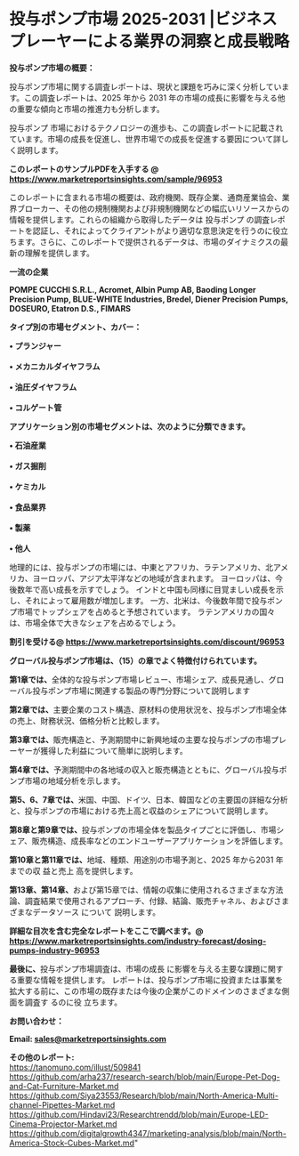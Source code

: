 # 投与ポンプ市場 2025-2031 |ビジネスプレーヤーによる業界の洞察と成長戦略

<strong><b>投与ポンプ市場の概要：</b></strong>

投与ポンプ市場に関する調査レポートは、現状と課題を巧みに深く分析しています。この調査レポートは、2025 年から 2031 年の市場の成長に影響を与える他の重要な傾向と市場の推進力も分析します。

投与ポンプ 市場におけるテクノロジーの進歩も、この調査レポートに記載されています。市場の成長を促進し、世界市場での成長を促進する要因について詳しく説明します。

<strong>このレポートのサンプルPDFを入手する @ <a href=https://www.marketreportsinsights.com/sample/96953>https://www.marketreportsinsights.com/sample/96953</a></strong>

このレポートに含まれる市場の概要は、政府機関、既存企業、通商産業協会、業界ブローカー、その他の規制機関および非規制機関などの幅広いリソースからの情報を提供します。これらの組織から取得したデータは 投与ポンプ の調査レポートを認証し、それによってクライアントがより適切な意思決定を行うのに役立ちます。さらに、このレポートで提供されるデータは、市場のダイナミクスの最新の理解を提供します。

<strong>一流の企業</strong>

<strong><b>POMPE CUCCHI S.R.L., Acromet, Albin Pump AB, Baoding Longer Precision Pump, BLUE-WHITE Industries, Bredel, Diener Precision Pumps, DOSEURO, Etatron D.S., FIMARS</b></strong>

<strong><b>タイプ別の市場セグメント、カバー：</b></strong>

<strong>• プランジャー<br><br>• メカニカルダイヤフラム<br><br>• 油圧ダイヤフラム<br><br>• コルゲート管</strong>

<strong><b>アプリケーション別の市場セグメントは、次のように分類できます。</b></strong>

<strong>• 石油産業<br><br>• ガス掘削<br><br>• ケミカル<br><br>• 食品業界<br><br>• 製薬<br><br>• 他人</strong>

 地理的には、投与ポンプの市場には、中東とアフリカ、ラテンアメリカ、北アメリカ、ヨーロッパ、アジア太平洋などの地域が含まれます。 ヨーロッパは、今後数年で高い成長を示すでしょう。 インドと中国も同様に目覚ましい成長を示し、それによって雇用数が増加します。 一方、北米は、今後数年間で投与ポンプ市場でトップシェアを占めると予想されています。 ラテンアメリカの国々は、市場全体で大きなシェアを占めるでしょう。

<strong>割引を受ける@ <a href=https://www.marketreportsinsights.com/discount/96953>https://www.marketreportsinsights.com/discount/96953</a></strong>

<strong><b>グローバル投与ポンプ市場は、（15）の章でよく特徴付けられています。</b></strong>

<strong><b>第</b></strong><strong><b>1章では、</b></strong>全体的な投与ポンプ市場レビュー、市場シェア、成長見通し、グローバル投与ポンプ市場に関連する製品の専門分野について説明します

<strong><b>第2章では、</b></strong>主要企業のコスト構造、原材料の使用状況を、投与ポンプ市場全体の売上、財務状況、価格分析と比較します。

<strong><b>第3章では、</b></strong>販売構造と、予測期間中に新興地域の主要な投与ポンプの市場プレーヤーが獲得した利益について簡単に説明します。

<strong><b>第4章では、</b></strong>予測期間中の各地域の収入と販売構造とともに、グローバル投与ポンプ市場の地域分析を示します。

<strong><b>第5、6、7章では、</b></strong>米国、中国、ドイツ、日本、韓国などの主要国の詳細な分析と、投与ポンプの市場における売上高と収益のシェアについて説明します。

<strong><b>第8章と第9章では、</b></strong>投与ポンプの市場全体を製品タイプごとに評価し、市場シェア、販売構造、成長率などのエンドユーザーアプリケーションを評価します。

<strong><b>第10章と第11章では、</b></strong>地域、種類、用途別の市場予測と、2025 年から2031 年までの収 益と売上 高を提供します。

<strong><b>第13章、第14章、</b></strong>および第15章では、情報の収集に使用されるさまざまな方法論、調査結果で使用されるアプローチ、付録、結論、販売チャネル、およびさまざまなデータソース について 説明します。

<strong>詳細な目次を含む完全なレポートをここで調べます。@ <a href=https://www.marketreportsinsights.com/industry-forecast/dosing-pumps-industry-96953>https://www.marketreportsinsights.com/industry-forecast/dosing-pumps-industry-96953</a></strong>

<strong><b>最後に、</b></strong>投与ポンプ市場調査は、市場の成長 に影響を</a>与える主要な課題に関する重要な情報を提供します。 レポートは、投与ポンプ市場に投資または事業を拡大する前に、この市場の既存または今後の企業がこのドメインのさまざまな側面を調査す るのに役 立ちます。

<strong><b>お問い合わせ：</b></strong>

<strong>Email: </strong><a href=mailto:sales@marketreportsinsights.com><strong>sales@marketreportsinsights.com</strong></a>

<strong>その他のレポート:</strong>
<br>
<a href=https://tanomuno.com/illust/509841>https://tanomuno.com/illust/509841</a>
<br>
<a href=https://github.com/arha237/research-search/blob/main/Europe-Pet-Dog-and-Cat-Furniture-Market.md>https://github.com/arha237/research-search/blob/main/Europe-Pet-Dog-and-Cat-Furniture-Market.md</a>
<br>
<a href=https://github.com/Siya23553/Research/blob/main/North-America-Multi-channel-Pipettes-Market.md>https://github.com/Siya23553/Research/blob/main/North-America-Multi-channel-Pipettes-Market.md</a>
<br>
<a href=https://github.com/Hindavi23/Researchtrendd/blob/main/Europe-LED-Cinema-Projector-Market.md>https://github.com/Hindavi23/Researchtrendd/blob/main/Europe-LED-Cinema-Projector-Market.md</a>
<br>
<a href=https://github.com/digitalgrowth4347/marketing-analysis/blob/main/North-America-Stock-Cubes-Market.md>https://github.com/digitalgrowth4347/marketing-analysis/blob/main/North-America-Stock-Cubes-Market.md</a>"
